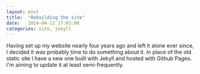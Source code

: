 ```yaml
---
layout: post
title:  "Rebuilding the site"
date:   2014-04-12 17:03:00
categories: site, jekyll
---
```


Having set up my website nearly four years ago and left it alone ever since, I decided it was probably time to do something about it.
In place of the old static site I have a new one built with Jekyll and hosted with Github Pages. I'm aiming to update it at least semi-frequently.